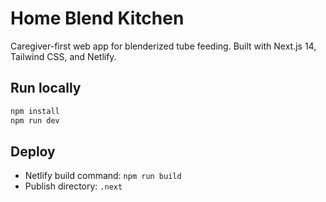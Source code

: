 # Home Blend Kitchen

Caregiver-first web app for blenderized tube feeding. Built with Next.js 14, Tailwind CSS, and Netlify.

## Run locally
```bash
npm install
npm run dev
```

## Deploy
- Netlify build command: `npm run build`
- Publish directory: `.next`
